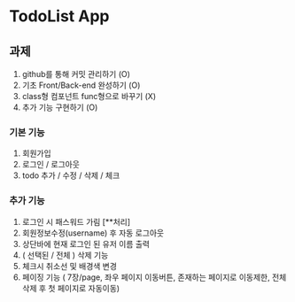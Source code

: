 # TodoList App 


## 과제

1. github를 통해 커밋 관리하기 (O)
2. 기초 Front/Back-end 완성하기 (O)
3. class형 컴포넌트 func형으로 바꾸기 (X)
4. 추가 기능 구현하기 (O)

### 기본 기능

1. 회원가입
2. 로그인 / 로그아웃 
3. todo 추가 / 수정 / 삭제 / 체크

### 추가 기능

1. 로그인 시 패스워드 가림 [**처리]
2. 회원정보수정(username) 후 자동 로그아웃
3. 상단바에 현재 로그인 된 유저 이름 출력
4. ( 선택된 / 전체 ) 삭제 기능
5. 체크시 취소선 및 배경색 변경
6. 페이징 기능
    ( 7장/page, 좌우 페이지 이동버튼, 존재하는 페이지로 이동제한, 전체삭제 후 첫 페이지로 자동이동)

